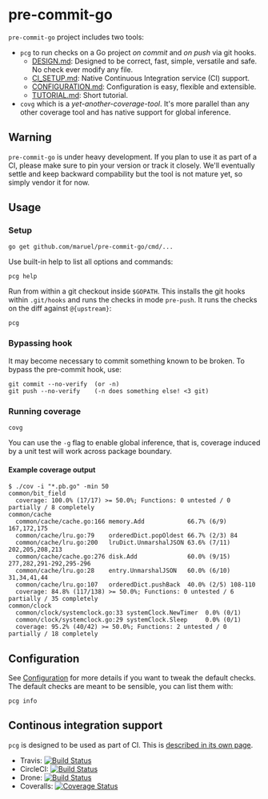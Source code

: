 pre-commit-go
=============

`pre-commit-go` project includes two tools:

  - `pcg` to run checks on a Go project *on commit* and *on push* via git hooks.
    - [DESIGN.md](DESIGN.md): Designed to be correct, fast, simple,
      versatile and safe. No check ever modify any file.
    - [CI_SETUP.md](CI_SETUP.md): Native Continuous Integration service (CI)
      support.
    - [CONFIGURATION.md](CONFIGURATION.md): Configuration is easy, flexible and
      extensible.
    - [TUTORIAL.md](TUTORIAL.md): Short tutorial.
  - `covg` which is a *yet-another-coverage-tool*. It's more parallel than
    any other coverage tool and has native support for global inference.


Warning
-------

`pre-commit-go` is under heavy development. If you plan to use it as part of a
CI, please make sure to pin your version or track it closely. We'll eventually
settle and keep backward compability but the tool is not mature yet, so simply
vendor it for now.


Usage
-----

### Setup

    go get github.com/maruel/pre-commit-go/cmd/...

Use built-in help to list all options and commands:

    pcg help

Run from within a git checkout inside `$GOPATH`. This installs the git hooks
within `.git/hooks` and runs the checks in mode `pre-push`. It runs the checks
on the diff against `@{upstream}`:

    pcg


### Bypassing hook

It may become necessary to commit something known to be broken. To bypass the
pre-commit hook, use:

    git commit --no-verify  (or -n)
    git push --no-verify    (-n does something else! <3 git)


### Running coverage

    covg

You can use the `-g` flag to enable global inference, that is, coverage induced
by a unit test will work across package boundary.

#### Example coverage output

    $ ./cov -i "*.pb.go" -min 50
    common/bit_field
      coverage: 100.0% (17/17) >= 50.0%; Functions: 0 untested / 0 partially / 8 completely
    common/cache
      common/cache/cache.go:166 memory.Add            66.7% (6/9) 167,172,175
      common/cache/lru.go:79    orderedDict.popOldest 66.7% (2/3) 84
      common/cache/lru.go:200   lruDict.UnmarshalJSON 63.6% (7/11) 202,205,208,213
      common/cache/cache.go:276 disk.Add              60.0% (9/15) 277,282,291-292,295-296
      common/cache/lru.go:28    entry.UnmarshalJSON   60.0% (6/10) 31,34,41,44
      common/cache/lru.go:107   orderedDict.pushBack  40.0% (2/5) 108-110
      coverage: 84.8% (117/138) >= 50.0%; Functions: 0 untested / 6 partially / 35 completely
    common/clock
      common/clock/systemclock.go:33 systemClock.NewTimer  0.0% (0/1)
      common/clock/systemclock.go:29 systemClock.Sleep     0.0% (0/1)
      coverage: 95.2% (40/42) >= 50.0%; Functions: 2 untested / 0 partially / 18 completely


Configuration
-------------

See [Configuration](CONFIGURATION.md) for more details if you want to tweak the
default checks. The default checks are meant to be sensible, you can list them
with:

    pcg info


Continous integration support
-----------------------------

`pcg` is designed to be used as part of CI. This is [described in its
own page](CI_SETUP.md).

  - Travis: [![Build Status](https://travis-ci.org/maruel/pre-commit-go.svg?branch=master)](https://travis-ci.org/maruel/pre-commit-go)
  - CircleCI: [![Build Status](https://circleci.com/gh/maruel/pre-commit-go.svg?style=shield&circle-token=:circle-token)](https://circleci.com/gh/maruel/pre-commit-go)
  - Drone: [![Build Status](https://drone.io/github.com/maruel/pre-commit-go/status.png)](https://drone.io/github.com/maruel/pre-commit-go/latest)
  - Coveralls: [![Coverage Status](https://coveralls.io/repos/maruel/pre-commit-go/badge.svg?branch=master)](https://coveralls.io/r/maruel/pre-commit-go?branch=master)
